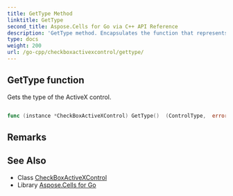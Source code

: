 ```yaml
---
title: GetType Method 
linktitle: GetType
second_title: Aspose.Cells for Go via C++ API Reference
description: 'GetType method. Encapsulates the function that represents gettype in Go.'
type: docs
weight: 200
url: /go-cpp/checkboxactivexcontrol/gettype/
---
```


## GetType function

Gets the type of the ActiveX control.

```go

func (instance *CheckBoxActiveXControl) GetType()  (ControlType,  error) 

```

## Remarks


## See Also

* Class [CheckBoxActiveXControl](../)
* Library [Aspose.Cells for Go](../../)
